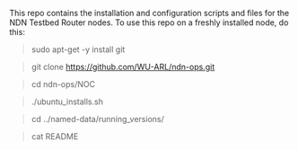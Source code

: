 
This repo contains the installation and configuration
scripts and files for the NDN Testbed Router nodes.
To use this repo on a freshly installed node, do this:

> sudo apt-get -y install git

> git clone https://github.com/WU-ARL/ndn-ops.git

> cd ndn-ops/NOC

> ./ubuntu_installs.sh

> cd ../named-data/running_versions/

> cat README



